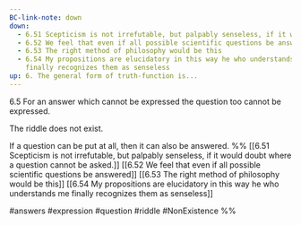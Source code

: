 ```yaml
---
BC-link-note: down
down:
  - 6.51 Scepticism is not irrefutable, but palpably senseless, if it would doubt where a question cannot be asked.
  - 6.52 We feel that even if all possible scientific questions be answered
  - 6.53 The right method of philosophy would be this
  - 6.54 My propositions are elucidatory in this way he who understands me
    finally recognizes them as senseless
up: 6. The general form of truth-function is...
---
```

6.5 For an answer which cannot be expressed the question too cannot be expressed.

The riddle does not exist.

If a question can be put at all, then it can also be answered.
%%
[[6.51 Scepticism is not irrefutable, but palpably senseless, if it would doubt where a question cannot be asked.]]
[[6.52 We feel that even if all possible scientific questions be answered]]
[[6.53 The right method of philosophy would be this]]
[[6.54 My propositions are elucidatory in this way he who understands me finally recognizes them as senseless]]

#answers #expression #question #riddle #NonExistence %%